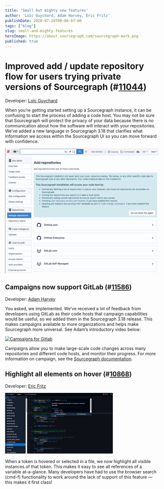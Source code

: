 ```yaml
---
title: 'Small but mighty new features'
author: 'Loïc Guychard, Adam Harvey, Eric Fritz'
publishDate: 2020-07-20T00:00-07:00
tags: ["blog"]
slug: small-and-mighty-features
heroImage: https://about.sourcegraph.com/sourcegraph-mark.png
published: true
---
```

# Improved add / update repository flow for users trying private versions of Sourcegraph (#[11044](https://github.com/sourcegraph/sourcegraph/issues/11044))

Developer: [Loïc Guychard](https://github.com/lguychard)

When you’re getting started setting up a Sourcegraph instance, it can be confusing to start the process of adding a code host. You may not be sure that Sourcegraph
will protect the privacy of your data because there is no communication about how the software will interact with your repositories. We’ve added a new language in
Sourcegraph 3.18 that clarifies what information we access within the Sourcegraph UI so you can move forward with confidence.

![Add repository flow](./images/add-repository-flow.png "Privacy feedback in Sourcegraph UI")

## Campaigns now support GitLab (#[11586](https://github.com/sourcegraph/sourcegraph/issues/11586))
Developer: [Adam Harvey](https://github.com/LawnGnome)

You asked, we implemented. We’ve received a lot of feedback from developers using GitLab as their code hosts that campaign capabilities would be useful, so we added
them in the Sourcegraph 3.18 release. This makes campaigns available to more organizations and helps make Sourcegraph more universal. See Adam’s introductory video below:

[![Campaigns for Gitlab](https://img.youtube.com/vi/KatiVJ4D3H4/maxresdefault.jpg)](https://youtu.be/KatiVJ4D3H4)

Campaigns allow you to make large-scale code changes across many repositories and different code hosts, and monitor their progress. For more information on campaign, see the
[Sourcegraph documentation](https://docs.sourcegraph.com/user/campaigns).

## Highlight all elements on hover (#[10868](https://github.com/sourcegraph/sourcegraph/issues/10868))
Developer: [Eric Fritz](https://github.com/efritz)

<div class="text-center benchmark-results">
  <img src="./videos and gifs/highlight-all-elements.gif" width="70%">
</div>

When a token is hovered or selected in a file, we now highlight all visible instances of that token. This makes it easy to see all references of a variable at-a-glance.
Many developers have had to use the browser search (cmd-f) functionality to work around the lack of support of this feature — this makes it first class!
